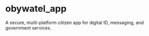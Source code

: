 # obywatel_app
A secure, multi-platform citizen app for digital ID, messaging, and government services.
